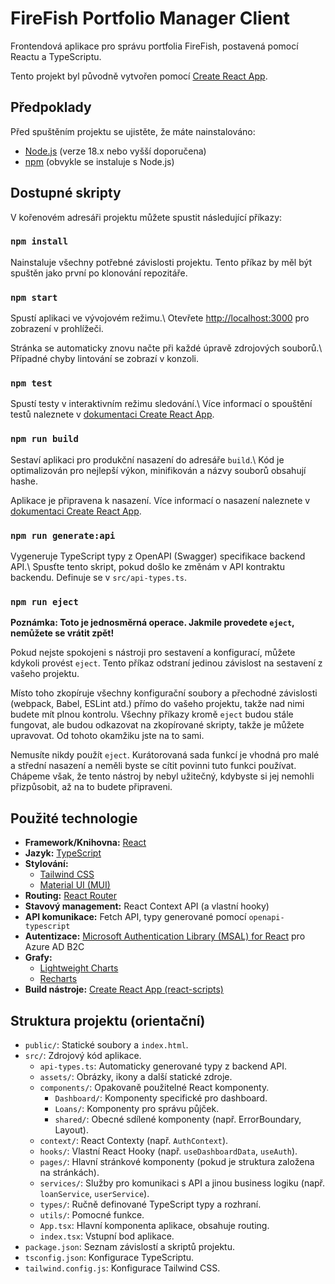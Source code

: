 # FireFish Portfolio Manager Client

Frontendová aplikace pro správu portfolia FireFish, postavená pomocí Reactu a TypeScriptu.

Tento projekt byl původně vytvořen pomocí [Create React App](https://github.com/facebook/create-react-app).

## Předpoklady

Před spuštěním projektu se ujistěte, že máte nainstalováno:
*   [Node.js](https://nodejs.org/) (verze 18.x nebo vyšší doporučena)
*   [npm](https://www.npmjs.com/) (obvykle se instaluje s Node.js)

## Dostupné skripty

V kořenovém adresáři projektu můžete spustit následující příkazy:

### `npm install`

Nainstaluje všechny potřebné závislosti projektu. Tento příkaz by měl být spuštěn jako první po klonování repozitáře.

### `npm start`

Spustí aplikaci ve vývojovém režimu.\\
Otevřete [http://localhost:3000](http://localhost:3000) pro zobrazení v prohlížeči.

Stránka se automaticky znovu načte při každé úpravě zdrojových souborů.\\
Případné chyby lintování se zobrazí v konzoli.

### `npm test`

Spustí testy v interaktivním režimu sledování.\\
Více informací o spouštění testů naleznete v [dokumentaci Create React App](https://facebook.github.io/create-react-app/docs/running-tests).

### `npm run build`

Sestaví aplikaci pro produkční nasazení do adresáře `build`.\\
Kód je optimalizován pro nejlepší výkon, minifikován a názvy souborů obsahují hashe.

Aplikace je připravena k nasazení.
Více informací o nasazení naleznete v [dokumentaci Create React App](https://facebook.github.io/create-react-app/docs/deployment).

### `npm run generate:api`

Vygeneruje TypeScript typy z OpenAPI (Swagger) specifikace backend API.\\
Spusťte tento skript, pokud došlo ke změnám v API kontraktu backendu. Definuje se v `src/api-types.ts`.

### `npm run eject`

**Poznámka: Toto je jednosměrná operace. Jakmile provedete `eject`, nemůžete se vrátit zpět!**

Pokud nejste spokojeni s nástroji pro sestavení a konfigurací, můžete kdykoli provést `eject`. Tento příkaz odstraní jedinou závislost na sestavení z vašeho projektu.

Místo toho zkopíruje všechny konfigurační soubory a přechodné závislosti (webpack, Babel, ESLint atd.) přímo do vašeho projektu, takže nad nimi budete mít plnou kontrolu. Všechny příkazy kromě `eject` budou stále fungovat, ale budou odkazovat na zkopírované skripty, takže je můžete upravovat. Od tohoto okamžiku jste na to sami.

Nemusíte nikdy použít `eject`. Kurátorovaná sada funkcí je vhodná pro malé a střední nasazení a neměli byste se cítit povinni tuto funkci používat. Chápeme však, že tento nástroj by nebyl užitečný, kdybyste si jej nemohli přizpůsobit, až na to budete připraveni.

## Použité technologie

*   **Framework/Knihovna:** [React](https://reactjs.org/)
*   **Jazyk:** [TypeScript](https://www.typescriptlang.org/)
*   **Stylování:**
    *   [Tailwind CSS](https://tailwindcss.com/)
    *   [Material UI (MUI)](https://mui.com/)
*   **Routing:** [React Router](https://reactrouter.com/)
*   **Stavový management:** React Context API (a vlastní hooky)
*   **API komunikace:** Fetch API, typy generované pomocí `openapi-typescript`
*   **Autentizace:** [Microsoft Authentication Library (MSAL) for React](https://github.com/AzureAD/microsoft-authentication-library-for-js/tree/dev/lib/msal-react) pro Azure AD B2C
*   **Grafy:**
    *   [Lightweight Charts](https://www.tradingview.com/lightweight-charts/)
    *   [Recharts](https://recharts.org/)
*   **Build nástroje:** [Create React App (react-scripts)](https://create-react-app.dev/)

## Struktura projektu (orientační)

*   `public/`: Statické soubory a `index.html`.
*   `src/`: Zdrojový kód aplikace.
    *   `api-types.ts`: Automaticky generované typy z backend API.
    *   `assets/`: Obrázky, ikony a další statické zdroje.
    *   `components/`: Opakovaně použitelné React komponenty.
        *   `Dashboard/`: Komponenty specifické pro dashboard.
        *   `Loans/`: Komponenty pro správu půjček.
        *   `shared/`: Obecné sdílené komponenty (např. ErrorBoundary, Layout).
    *   `context/`: React Contexty (např. `AuthContext`).
    *   `hooks/`: Vlastní React Hooky (např. `useDashboardData`, `useAuth`).
    *   `pages/`: Hlavní stránkové komponenty (pokud je struktura založena na stránkách).
    *   `services/`: Služby pro komunikaci s API a jinou business logiku (např. `loanService`, `userService`).
    *   `types/`: Ručně definované TypeScript typy a rozhraní.
    *   `utils/`: Pomocné funkce.
    *   `App.tsx`: Hlavní komponenta aplikace, obsahuje routing.
    *   `index.tsx`: Vstupní bod aplikace.
*   `package.json`: Seznam závislostí a skriptů projektu.
*   `tsconfig.json`: Konfigurace TypeScriptu.
*   `tailwind.config.js`: Konfigurace Tailwind CSS.
